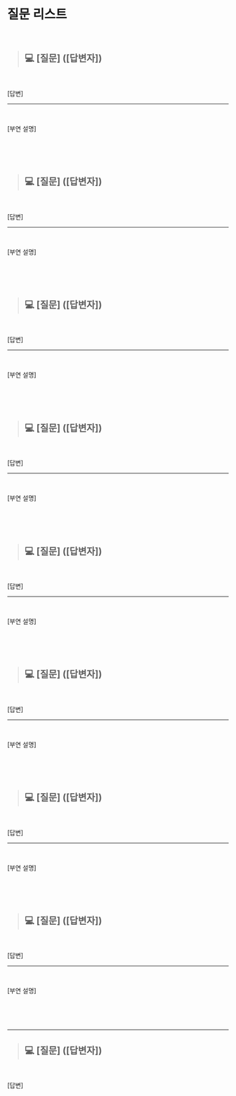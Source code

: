 # 질문 리스트

<br>

> ## 💻 [질문] ([답변자])
<br>

[답변]

---
<br>

[부연 설명]

<br><br><br>

> ## 💻 [질문] ([답변자])
<br>

[답변]

---
<br>

[부연 설명]

<br><br><br>

> ## 💻 [질문] ([답변자])
<br>

[답변]

---
<br>

[부연 설명]

<br><br><br>

> ## 💻 [질문] ([답변자])
<br>

[답변]

---
<br>

[부연 설명]

<br><br><br>

> ## 💻 [질문] ([답변자])
<br>

[답변]

---
<br>

[부연 설명]

<br><br><br>

> ## 💻 [질문] ([답변자])
<br>

[답변]

---
<br>

[부연 설명]

<br><br><br>

> ## 💻 [질문] ([답변자])
<br>

[답변]

---
<br>

[부연 설명]

<br><br><br>

> ## 💻 [질문] ([답변자])
<br>

[답변]

---
<br>

[부연 설명]

<br><br><br>

---
> ## 💻 [질문] ([답변자])
<br>

[답변]

